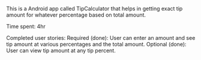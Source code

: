 This is a Android app called TipCalculator that helps in getting exact tip amount for whatever percentage based on total amount.

Time spent: 4hr

Completed user stories:
Required (done): User can enter an amount and see tip amount at various percentages and the total amount.
Optional (done): User can view tip amount at any tip percent.